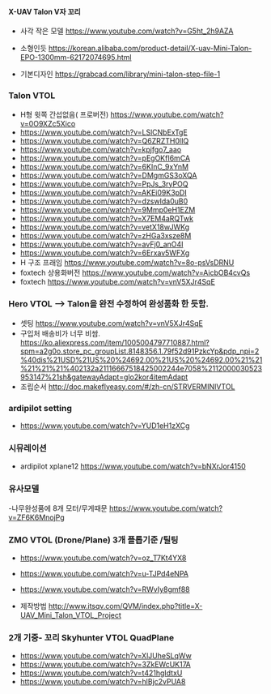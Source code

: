


#### X-UAV Talon V자 꼬리

- 사각 작은 모델 https://www.youtube.com/watch?v=G5ht_2h9AZA

- 소형인듯 https://korean.alibaba.com/product-detail/X-uav-Mini-Talon-EPO-1300mm-62172074695.html

- 기본디자인 https://grabcad.com/library/mini-talon-step-file-1


### Talon VTOL 
- H형 윗쪽 간섭없음( 프로버전)  https://www.youtube.com/watch?v=0O9XZc5Xico
- https://www.youtube.com/watch?v=LSlCNbExTgE
- https://www.youtube.com/watch?v=Q6ZRZTH0lIQ
- https://www.youtube.com/watch?v=kpjfgo7_aao
- https://www.youtube.com/watch?v=pEgOKfI6mCA
- https://www.youtube.com/watch?v=6KInC_9xYnM
- https://www.youtube.com/watch?v=DMgmGS3oXQA
- https://www.youtube.com/watch?v=PpJs_3ryPOQ
- https://www.youtube.com/watch?v=AKEi09K3pDI
- https://www.youtube.com/watch?v=dzswIda0uB0
- https://www.youtube.com/watch?v=9Mmp0eH1EZM
- https://www.youtube.com/watch?v=X7EM4aRQTwk
- https://www.youtube.com/watch?v=vetX18wJWKg
- https://www.youtube.com/watch?v=zHGa3xsze8M
- https://www.youtube.com/watch?v=avFj0_anO4I
- https://www.youtube.com/watch?v=6Erxav5WFXg
- H 구조 프래임 https://www.youtube.com/watch?v=8o-psVsDRNU
- foxtech 상용화버전  https://www.youtube.com/watch?v=AicbOB4cvQs
- foxtech https://www.youtube.com/watch?v=vnV5XJr4SqE 


### Hero VTOL --> Talon을 완전 수정하여 완성품화 한 듯함.
 - 셋팅 https://www.youtube.com/watch?v=vnV5XJr4SqE
 - 구입처 배송비가 너무 비쌈. https://ko.aliexpress.com/item/1005004797710887.html?spm=a2g0o.store_pc_groupList.8148356.1.79f52d91PzkcYp&pdp_npi=2%40dis%21USD%21US%20%24692.00%21US%20%24692.00%21%21%21%21%21%402132a21116667518425002244e7058%2112000030523953147%21sh&gatewayAdapt=glo2kor4itemAdapt
- 조립순서 http://doc.makeflyeasy.com/#/zh-cn/STRVERMINIVTOL





### ardipilot setting
-  https://www.youtube.com/watch?v=YUD1eH1zXCg

### 시뮤레이션
- ardipilot xplane12 https://www.youtube.com/watch?v=bNXrJor4150




### 유사모델
-나무완성품에 8개 모터/무게때문  https://www.youtube.com/watch?v=ZF6K6MnojPg





### ZMO VTOL (Drone/Plane) 3개 플롭기준 /틸팅
- https://www.youtube.com/watch?v=oz_T7Kt4YX8

- https://www.youtube.com/watch?v=u-TJPd4eNPA
- https://www.youtube.com/watch?v=RWvIy8gmf88
- 제작방법 http://www.itsqv.com/QVM/index.php?title=X-UAV_Mini_Talon_VTOL_Project



### 2개 기중- 꼬리 Skyhunter VTOL QuadPlane
- https://www.youtube.com/watch?v=XlJUheSLqWw
- https://www.youtube.com/watch?v=3ZkEWcUK17A
- https://www.youtube.com/watch?v=t421hgIdtxU
- https://www.youtube.com/watch?v=hlBjc2vPUA8






